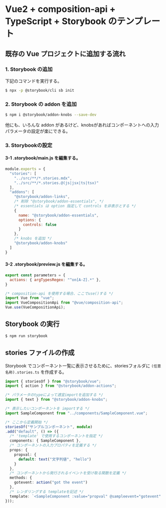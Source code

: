 # Vue2 + composition-api + TypeScript + Storybook のテンプレート

## 既存の Vue プロジェクトに追加する流れ

### 1. Storybook の追加
下記のコマンドを実行する。
```sh
$ npx -p @storybook/cli sb init 
```

### 2. Storybook の addon を追加
```sh
$ npm i @storybook/addon-knobs --save-dev
```
他にも、いろんな addon があるけど、knobsがあればコンポーネントへの入力パラメータの設定が楽にできる。

### 3. Storybookの設定

#### 3-1 .storybook/main.js を編集する。
```js
module.exports = {
  "stories": [
    "../src/**/*.stories.mdx",
    "../src/**/*.stories.@(js|jsx|ts|tsx)"
  ],
  "addons": [
    "@storybook/addon-links",
    /* 削除 "@storybook/addon-essentials", */
    /* essentials は option 指定して controls を非表示とする */
    {
      name: "@storybook/addon-essentials",
      options: {
        controls: false
      }
    },
    /* knobs を追加 */
    "@storybook/addon-knobs"
  ]
}
```

#### 3-2 .storybook/preview.js を編集する。
```js
export const parameters = {
  actions: { argTypesRegex: "^on[A-Z].*" },
}

/* composition-api を使用する場合、ここでuse()する */
import Vue from "vue";
import VueCompositionApi from "@vue/composition-api";
Vue.use(VueCompositionApi);
```


## Storybook の実行

```sh
$ npm run storybook
```

## stories ファイルの作成

Storybook でコンポーネント一覧に表示させるために、storiesフォルダに ```(任意名称).stories.ts``` を作成する。

```ts
import { storiesOf } from "@storybook/vue";
import { action } from "@storybook/addon-actions";

/* パラメータのtypeによって適宜importを追加する */
import { text } from "@storybook/addon-knobs";

/* 表示したいコンポーネントを importする */
import SampleComponent from "../components/SampleComponent.vue";

/* ここから定義開始 */
storiesOf("サンプルコンポーネント", module)
.add("default", () => ({
  /* 'template' で使用するコンポーネントを指定 */
  components: { SampleComponent },
  /* コンポーネントの入力プロパティを定義する */
  props: {
    propval: {
      default: text("文字列値", "hello")
    }
  },
  /* コンポーネントから発行されるイベントを受け取る関数を定義 */
  methods: {
    gotevent: action("got the event")
  },
  /* レンダリングする templateを記述 */
  template: `<SampleComponent :value="propval" @sampleevent="gotevent" />`
}));
```